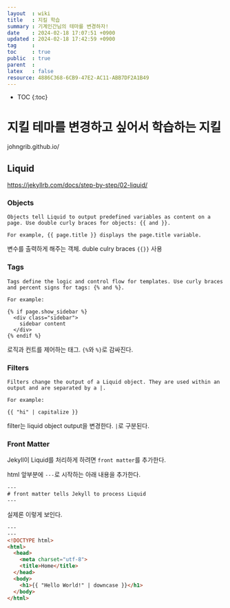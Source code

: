 ```yaml
---
layout  : wiki
title   : 지킬 학습
summary : 기계인간님의 테마를 변경하자!
date    : 2024-02-18 17:07:51 +0900
updated : 2024-02-18 17:42:59 +0900
tag     : 
toc     : true
public  : true
parent  : 
latex   : false
resource: 4886C368-6CB9-47E2-AC11-ABB7DF2A1B49
---
```

* TOC
{:toc}

# 지킬 테마를 변경하고 싶어서 학습하는 지킬
johngrib.github.io/

## Liquid
https://jekyllrb.com/docs/step-by-step/02-liquid/

### Objects
```
Objects tell Liquid to output predefined variables as content on a page. Use double curly braces for objects: {{ and }}.

For example, {{ page.title }} displays the page.title variable.
```
변수를 출력하게 해주는 객체. duble culry braces `{{}}` 사용

### Tags
```
Tags define the logic and control flow for templates. Use curly braces and percent signs for tags: {% and %}.

For example:

{% if page.show_sidebar %}
  <div class="sidebar">
    sidebar content
  </div>
{% endif %}
```
로직과 컨트를 제어하는 태그. `{%`와 `%}`로 감싸진다.

### Filters
```
Filters change the output of a Liquid object. They are used within an output and are separated by a |.

For example:

{{ "hi" | capitalize }}
```
filter는 liquid object output을 변경한다. `|`로 구분된다.

### Front Matter
Jekyll이 Liquid를 처리하게 하려면 `front matter`를 추가한다.

html 앞부분에 `---`로 시작하는 아래 내용을 추가한다.

```html
---
# front matter tells Jekyll to process Liquid
---
```

실제론 이렇게 보인다.

```html
---
---
<!DOCTYPE html>
<html>
  <head>
    <meta charset="utf-8">
    <title>Home</title>
  </head>
  <body>
    <h1>{{ "Hello World!" | downcase }}</h1>
  </body>
</html>
```


